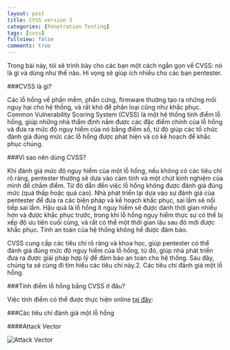 ```yaml
---
layout: post
title: CVSS version 3
categories: [Penetration Testing]
tags: [cvss]
fullview: false
comments: true
---
```


Trong bài này, tôi sẽ trình bày cho các bạn một cách ngắn gọn về CVSS: nó là gì và dùng như thế nào. Hi vọng sẽ giúp ích nhiều cho các bạn pentester.

###CVSS là gì?

Các lỗ hổng về phần mềm, phần cứng, firmware thường tạo ra những mối nguy hại cho hệ thống, và rất khó để phân loại cũng như khắc phục. Common Vulnerability Scoring System (CVSS) là một hệ thống tính điểm lỗ hổng, giúp những nhà thẩm định nắm được các đặc điểm chính của lỗ hổng và đưa ra mức độ nguy hiểm của nó bằng điểm số, từ đó giúp các tổ chức đánh giá đúng mức các lỗ hổng được phát hiện và có kế hoạch để khắc phục chúng.

###Vì sao nên dùng CVSS?

Khi đánh giá mức độ nguy hiểm của một lỗ hổng, nếu không có các tiêu chí rõ ràng, pentester thường sẽ dựa vào cảm tính và một chút kinh nghiệm của mình để chấm điểm. Từ đó dẫn đến việc lỗ hổng không được đánh giá đúng mức (quá thấp hoặc quá cao). Nhà phát triển lại dựa vào sự đánh giá của pentester để đưa ra các biện pháp và kế hoạch khắc phục, sai lầm sẽ nối tiếp sai lầm. Hậu quả là lỗ hổng ít nguy hiểm sẽ được dành thời gian nhiều hơn và được khắc phục trước, trong khi lỗ hổng nguy hiểm thực sự có thể bị xếp độ ưu tiên cuối cùng, và rất có thể một thời gian lâu sau đó mới được khắc phục. Tính an toàn của hệ thống không hề được đảm bảo.

CVSS cung cấp các tiêu chí rõ ràng và khoa học, giúp pentester có thể đánh giá đúng mức độ nguy hiểm của lỗ hổng, từ đó, giúp nhà phát triển đưa ra được giải pháp hợp lý để đảm bảo an toàn cho hệ thống. Sau đây, chúng ta sẽ cùng đi tìm hiểu các tiêu chí này.2. Các tiêu chí đánh giá một lỗ hổng.

###Tính điểm lỗ hổng bằng CVSS ở đâu?

Việc tính điểm có thể được thực hiện online [tại đây](https://www.first.org/cvss/calculator/3.0):

###Các tiêu chí đánh giá một lỗ hổng

####Attack Vector

![Attack Vector](blob:https://drive.google.com/e14fd546-30b1-4f9f-a9b8-20297e4bd05a)
